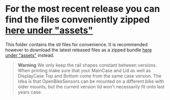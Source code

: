 # For the most recent release you can find the files conveniently zipped [here under "assets"](https://github.com/openbikesensor/OpenBikeSensor3dPrintableCase/releases)

This folder contains the stl files for convenience. It is recommended however to download the latest released files as a zipped bundle [here under "assets"](https://github.com/openbikesensor/OpenBikeSensor3dPrintableCase/releases) instead.

> **Warning**
> We only keep the rail shapes constant between versions. When printing make sure that your MainCase and Lid as well as DisplayCase Top and Bottom come from the same case version. The Idea is that OpenBikeSensors can be mounted on a different bike with older mounts, but the current version lid won't necessarily fit onto last years case.